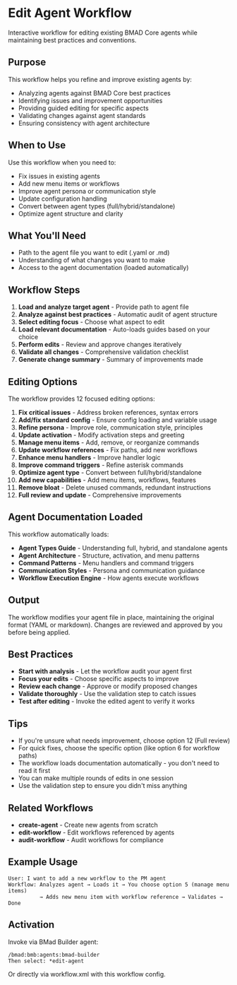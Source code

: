 # Edit Agent Workflow

Interactive workflow for editing existing BMAD Core agents while maintaining best practices and conventions.

## Purpose

This workflow helps you refine and improve existing agents by:

- Analyzing agents against BMAD Core best practices
- Identifying issues and improvement opportunities
- Providing guided editing for specific aspects
- Validating changes against agent standards
- Ensuring consistency with agent architecture

## When to Use

Use this workflow when you need to:

- Fix issues in existing agents
- Add new menu items or workflows
- Improve agent persona or communication style
- Update configuration handling
- Convert between agent types (full/hybrid/standalone)
- Optimize agent structure and clarity

## What You'll Need

- Path to the agent file you want to edit (.yaml or .md)
- Understanding of what changes you want to make
- Access to the agent documentation (loaded automatically)

## Workflow Steps

1. **Load and analyze target agent** - Provide path to agent file
2. **Analyze against best practices** - Automatic audit of agent structure
3. **Select editing focus** - Choose what aspect to edit
4. **Load relevant documentation** - Auto-loads guides based on your choice
5. **Perform edits** - Review and approve changes iteratively
6. **Validate all changes** - Comprehensive validation checklist
7. **Generate change summary** - Summary of improvements made

## Editing Options

The workflow provides 12 focused editing options:

1. **Fix critical issues** - Address broken references, syntax errors
2. **Add/fix standard config** - Ensure config loading and variable usage
3. **Refine persona** - Improve role, communication style, principles
4. **Update activation** - Modify activation steps and greeting
5. **Manage menu items** - Add, remove, or reorganize commands
6. **Update workflow references** - Fix paths, add new workflows
7. **Enhance menu handlers** - Improve handler logic
8. **Improve command triggers** - Refine asterisk commands
9. **Optimize agent type** - Convert between full/hybrid/standalone
10. **Add new capabilities** - Add menu items, workflows, features
11. **Remove bloat** - Delete unused commands, redundant instructions
12. **Full review and update** - Comprehensive improvements

## Agent Documentation Loaded

This workflow automatically loads:

- **Agent Types Guide** - Understanding full, hybrid, and standalone agents
- **Agent Architecture** - Structure, activation, and menu patterns
- **Command Patterns** - Menu handlers and command triggers
- **Communication Styles** - Persona and communication guidance
- **Workflow Execution Engine** - How agents execute workflows

## Output

The workflow modifies your agent file in place, maintaining the original format (YAML or markdown). Changes are reviewed and approved by you before being applied.

## Best Practices

- **Start with analysis** - Let the workflow audit your agent first
- **Focus your edits** - Choose specific aspects to improve
- **Review each change** - Approve or modify proposed changes
- **Validate thoroughly** - Use the validation step to catch issues
- **Test after editing** - Invoke the edited agent to verify it works

## Tips

- If you're unsure what needs improvement, choose option 12 (Full review)
- For quick fixes, choose the specific option (like option 6 for workflow paths)
- The workflow loads documentation automatically - you don't need to read it first
- You can make multiple rounds of edits in one session
- Use the validation step to ensure you didn't miss anything

## Related Workflows

- **create-agent** - Create new agents from scratch
- **edit-workflow** - Edit workflows referenced by agents
- **audit-workflow** - Audit workflows for compliance

## Example Usage

```
User: I want to add a new workflow to the PM agent
Workflow: Analyzes agent → Loads it → You choose option 5 (manage menu items)
          → Adds new menu item with workflow reference → Validates → Done
```

## Activation

Invoke via BMad Builder agent:

```
/bmad:bmb:agents:bmad-builder
Then select: *edit-agent
```

Or directly via workflow.xml with this workflow config.
